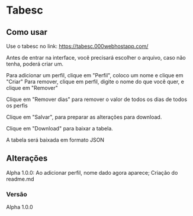 # Tabesc

## Como usar

Use o tabesc no link: https://tabesc.000webhostapp.com/

Antes de entrar na interface, você precisará escolher o arquivo, caso não tenha, poderá criar um.

Para adicionar um perfil, clique em "Perfil", coloco um nome e clique em "Criar"
Para remover, clique em perfil, digite o nome do que você quer, e clique em "Remover"

Clique em "Remover dias" para remover o valor de todos os dias de todos os perfis

Clique em "Salvar", para preparar as alterações para download.

Clique em "Download" para baixar a tabela.

A tabela será baixada em formato JSON

## Alterações

Alpha 1.0.0: Ao adicionar perfil, nome dado agora aparece; Criação do readme.md

### Versão

Alpha 1.0.0